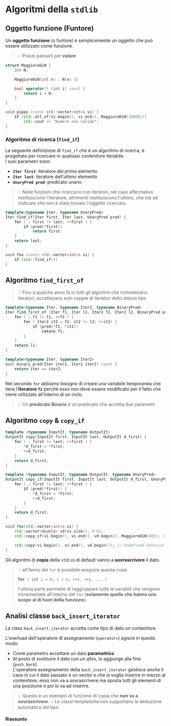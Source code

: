 # Algoritmi della `stdlib`

## Oggetto funzione (Funtore)

Un **oggetto funzione** (o funtore) è semplicemente un oggetto che può essere utilizzato come funzione. 
> :bulb: Prassi passarli per **valore**

```cpp
struct MaggioreDiN {
    int N;

    MaggioreDiN(int n) : N(n) {}

    bool operator() (int i) const {
        return i > N;
    }
}

void pippo (const std::vector<int>& vi) {
    if (std::all_of(vi.begin(), vi.end(), MaggioreDiN(10000)))
        std::cout << "Numero non valido";
}
```

### Algoritmo di ricerca (`find_if`)

La seguente definizione di `find_if` che è un algoritmo di ricerca, è progettato per ricercare in qualsiasi contenitore iterabile. \
I suoi parametri sono:
- **`Iter first`**: iteratore del primo elemento
- **`Iter last`**: iteratore dell'ultimo elemento
- **`UnaryPred pred`**: predicato unario

> :bulb: Nelle funzioni che ricercano con iteratori, nel caso affermativo restituiscono l'iteratore, altrimenti restituiscono l'ultimo, che sta ad inidicare che non è stato trovato l'oggetto ricercato. 


```cpp
template<typename Iter, typename UnaryPred>
Iter find_if(Iter first, Iter last, UnaryPred pred) {
    for ( ; first != last; ++first ) {
        if (pred(*first))
            return first;
    }
    return last;
}

void foo (const std::vector<int>& vi) {
    if (std::find_if())
}
```

## Algoritmo `find_first_of`

> :bulb: Fino a qualche anno fa in tutti gli algoritmi che richiedevano iteratori, accettavano solo coppie di iteratori dello stesso tipo

```cpp
template<typename Iter, typename Iter2, typename BinaryPred>
Iter find_first_of (Iter f1, Iter l1, Iter2 f2, Iter2 l2, BinaryPred pred) {
    for ( ; f1 != l1; ++f1 ) {
        for ( Iter2 it2 = f2; it2 != l2; ++it2) {
            if (pred(*f1, *it2))
                return f1;
        }
    }
    return l1;
}

template<typename Iter, typename Iter2>
bool binary_pred(Iter iter1, Iter2 iter2) const {
    return iter == iter2;
}
```
Nel secondo `for` abbiamo bisogno di creare una variabile temporanea che itera l'**Iteratore `f2`** perché esso non deve essere modificato per il fatto che viene utilizzato all'interno di un ciclo.

> :bulb: Un **predicato Binario** è un predicato che accetta due parametri.

## Algoritmo `copy` & `copy_if`

```cpp
template <typename InputIt, typename OutputIt>
OutputIt copy(InputIt first, InputIt last, OutputIt d_first) {
    for ( ; first != last; ++first ) {
        *d_first = *first;
        ++d_first;
    }
    return d_first;
}

template <typename InputIt, typename OutputIt, typename UnaryPred>
OutputIt copy_if(InputIt first, InputIt last, OutputIt d_first, UnaryPred pred) {
    for ( ; first != last; ++first ) {
        if (pred(*first)) {
            *d_first = *first;
            ++d_first;
        }
    }
    return d_first;
}

void foo(std::vector<int>& vi) {
    std::vector<double> vd(vi.size(), 0.0);
    std::copy_if(vi.begin(), vi.end(), vd.begin(), MaggioreDiN(40)); // Undefined behavior

    std::copy(vi.begin(), vi.end(), vd.begin()); // Undefined behavior
}
```
Gli algoritmi di **copia** della `stdlib` di default vanno a **sovrascrivere** il dato.


> :bulb: all'iterno del `for` è possibile eseguire questa cosa:
> ```cpp
> for ( int i = 0; i < n; ++i, ++y, ... )
> ```
> l'ultima parte permette di raggruppare tutte le variabili che vengono incrementate all'interno del `for` (**solamente quelle che hanno uno scope al di fuori della funzione**).

## Analisi classe `back_insert_iterator`

La class `back_insert_iterator` accetta come tipo di dato un contenitore.

L'overload dell'operatore di assegnamento (`operator=`) agisce in questo modo:
- Come parametro accettare un dato **parametrico**.
- Al posto di sostituire il dato con un altro, lo aggiunge alla fine (`push_back`). \
L'operatore assegnamento della `back_insert_iterator` gestisce anche il caso in cui il dato passato è un vector e che si voglia inserire in mezzo al contenitore; esso non va a sovrascrivere ma sposta tutti gli elementi di una posizione e poi lo va ad inserire.

> :bulb: Questo è un esempio di funzione di copia che **non va a sovrascrivere**.
> :bulb: Le classi templatiche non supportano la deduzione automatica del tipo.

#### Riassunto

